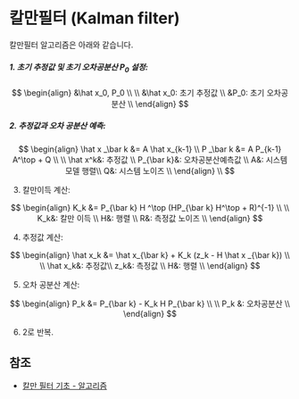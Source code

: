 # 칼만필터 (Kalman filter)

칼만필터 알고리즘은 아래와 같습니다.

##### 1. 초기 추정값  및 초기 오차공분산 $P_0$ 설정:

$$
\begin{align}
&\hat x_0, P_0 \\
\\
&\hat x_0: 초기 추정값 \\
&P_0: 초기 오차공분산 \\
\end{align}
$$

##### 2. 추정값과 오차 공분산 예측:

$$
\begin{align}
\hat x _\bar k &= A \hat x_{k-1} \\
P _\bar k &= A P_{k-1} A^\top + Q \\
\\
\hat x^k&: 추정값 \\
P_{\bar k}&: 오차공분산예측값 \\
A&: 시스템 모델 행렬\\
Q&: 시스템 노이즈 \\
\end{align} \\
$$

3. 칼만이득 계산:

$$
\begin{align}
K_k &= P_{\bar k} H ^\top (HP_{\bar k} H^\top + R)^{-1} \\
\\
K_k&: 칼만 이득 \\
H&: 행렬 \\
R&: 측정값 노이즈 \\
\end{align}
$$

4. 추정값 계산:

$$
\begin{align}
\hat x_k &= \hat x_{\bar k} + K_k (z_k - H \hat x _{\bar k}) \\
\\
\hat x_k&: 추정값\\
z_k&: 측정값 \\ 
H&: 행렬 \\
\end{align}
$$

5. 오차 공분산 계산:

$$
\begin{align}
P_k &= P_{\bar k} - K_k H P_{\bar k} \\
\\
P_k &: 오차공분산 \\
\end{align}
$$

6. 2로 반복.

## 참조

- [칼만 필터 기초 - 알고리즘](https://lovely-embedded.tistory.com/15)









